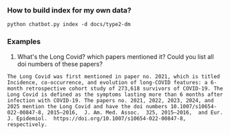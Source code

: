### How to build index for my own data?

```
python chatbot.py index -d docs/type2-dm
```

### Examples

1. What's the Long Covid? which papers mentioned it? Could you list all doi numbers of these papers?

```
The Long Covid was first mentioned in paper no. 2021, which is titled Incidence, co-occurrence, and evolution of long-COVID features: a 6-month retrospective cohort study of 273,618 survivors of COVID-19. The Long Covid is defined as the symptoms lasting more than 6 months after infection with COVID-19. The papers no. 2021, 2022, 2023, 2024, and 2025 mention the Long Covid and have the doi numbers 10.1007/s10654-022-00847-8, 2015–2016,  J. Am. Med. Assoc.  325, 2015–2016,  and Eur. J. Epidemiol.  https://doi.org/10.1007/s10654-022-00847-8, respectively.
```
